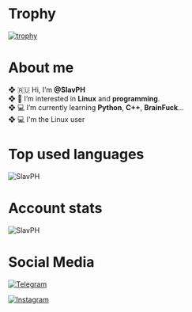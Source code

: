 # Trophy
[![trophy](https://github-profile-trophy.vercel.app/?username=SlavPH&theme=matrix)](https://github.com/ryo-ma/github-profile-trophy)

# About me
**❖** 🇷🇺 Hi, I’m **@SlavPH**                              
**❖** 💜 I’m interested in **Linux** and **programming**.                          
**❖** 💻 I’m currently learning **Python**, **C++**, **BrainFuck**...                      
**❖** 💻 I'm the Linux user                      

# Top used languages
<p><img align="center" src="https://github-readme-stats.vercel.app/api/top-langs?username=SlavPH&show_icons=true&locale=en&layout=compact" alt="SlavPH" /></p>                        
  
# Account stats
<p><img align="center" src="https://github-readme-stats.vercel.app/api?username=SlavPH&show_icons=true&locale=en" alt="SlavPH" /></p>


# Social Media
<p align="left">
    <a href=https://t.me/theslavph>
            <img src="https://img.shields.io/badge/TheSlavPH-white?style=flat&logo=telegram" align="center" alt="Telegram" />
    </a>
</p>

<p align="left">
    <a href=https://www.instagram.com/theslavph>
            <img src="https://img.shields.io/badge/theslavph-white?style=flat&logo=instagram" align="center" alt="Instagram" />
    </a>
</p>

